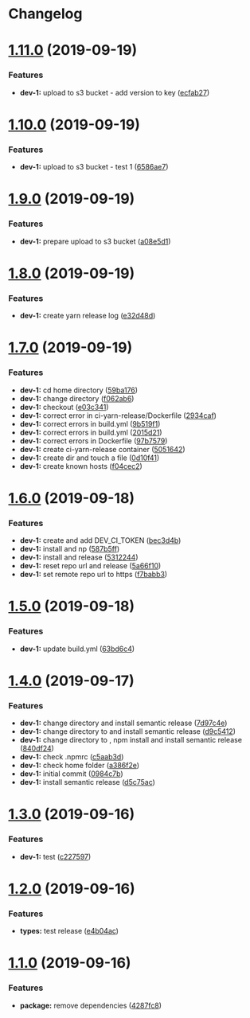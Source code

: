 # Changelog

# [1.11.0](https://github.com/loyaltycorp/eoneo-js-sdk-v2/compare/v1.10.0...v1.11.0) (2019-09-19)

### Features

- **dev-1:** upload to s3 bucket - add version to key ([ecfab27](https://github.com/loyaltycorp/eoneo-js-sdk-v2/commit/ecfab27))

# [1.10.0](https://github.com/loyaltycorp/eoneo-js-sdk-v2/compare/v1.9.0...v1.10.0) (2019-09-19)

### Features

- **dev-1:** upload to s3 bucket - test 1 ([6586ae7](https://github.com/loyaltycorp/eoneo-js-sdk-v2/commit/6586ae7))

# [1.9.0](https://github.com/loyaltycorp/eoneo-js-sdk-v2/compare/v1.8.0...v1.9.0) (2019-09-19)

### Features

- **dev-1:** prepare upload to s3 bucket ([a08e5d1](https://github.com/loyaltycorp/eoneo-js-sdk-v2/commit/a08e5d1))

# [1.8.0](https://github.com/loyaltycorp/eoneo-js-sdk-v2/compare/v1.7.0...v1.8.0) (2019-09-19)

### Features

- **dev-1:** create yarn release log ([e32d48d](https://github.com/loyaltycorp/eoneo-js-sdk-v2/commit/e32d48d))

# [1.7.0](https://github.com/loyaltycorp/eoneo-js-sdk-v2/compare/v1.6.0...v1.7.0) (2019-09-19)

### Features

- **dev-1:** cd home directory ([59ba176](https://github.com/loyaltycorp/eoneo-js-sdk-v2/commit/59ba176))
- **dev-1:** change directory ([f062ab6](https://github.com/loyaltycorp/eoneo-js-sdk-v2/commit/f062ab6))
- **dev-1:** checkout ([e03c341](https://github.com/loyaltycorp/eoneo-js-sdk-v2/commit/e03c341))
- **dev-1:** correct error in ci-yarn-release/Dockerfile ([2934caf](https://github.com/loyaltycorp/eoneo-js-sdk-v2/commit/2934caf))
- **dev-1:** correct errors in build.yml ([9b519f1](https://github.com/loyaltycorp/eoneo-js-sdk-v2/commit/9b519f1))
- **dev-1:** correct errors in build.yml ([2015d21](https://github.com/loyaltycorp/eoneo-js-sdk-v2/commit/2015d21))
- **dev-1:** correct errors in Dockerfile ([97b7579](https://github.com/loyaltycorp/eoneo-js-sdk-v2/commit/97b7579))
- **dev-1:** create ci-yarn-release container ([5051642](https://github.com/loyaltycorp/eoneo-js-sdk-v2/commit/5051642))
- **dev-1:** create dir and touch a file ([0d10f41](https://github.com/loyaltycorp/eoneo-js-sdk-v2/commit/0d10f41))
- **dev-1:** create known hosts ([f04cec2](https://github.com/loyaltycorp/eoneo-js-sdk-v2/commit/f04cec2))

# [1.6.0](https://github.com/loyaltycorp/eoneo-js-sdk-v2/compare/v1.5.0...v1.6.0) (2019-09-18)

### Features

- **dev-1:** create and add DEV_CI_TOKEN ([bec3d4b](https://github.com/loyaltycorp/eoneo-js-sdk-v2/commit/bec3d4b))
- **dev-1:** install and np ([587b5ff](https://github.com/loyaltycorp/eoneo-js-sdk-v2/commit/587b5ff))
- **dev-1:** install and release ([5312244](https://github.com/loyaltycorp/eoneo-js-sdk-v2/commit/5312244))
- **dev-1:** reset repo url and release ([5a66f10](https://github.com/loyaltycorp/eoneo-js-sdk-v2/commit/5a66f10))
- **dev-1:** set remote repo url to https ([f7babb3](https://github.com/loyaltycorp/eoneo-js-sdk-v2/commit/f7babb3))

# [1.5.0](https://github.com/loyaltycorp/eoneo-js-sdk-v2/compare/v1.4.0...v1.5.0) (2019-09-18)

### Features

- **dev-1:** update build.yml ([63bd6c4](https://github.com/loyaltycorp/eoneo-js-sdk-v2/commit/63bd6c4))

# [1.4.0](https://github.com/loyaltycorp/eoneo-js-sdk-v2/compare/v1.3.0...v1.4.0) (2019-09-17)

### Features

- **dev-1:** change directory and install semantic release ([7d97c4e](https://github.com/loyaltycorp/eoneo-js-sdk-v2/commit/7d97c4e))
- **dev-1:** change directory to and install semantic release ([d9c5412](https://github.com/loyaltycorp/eoneo-js-sdk-v2/commit/d9c5412))
- **dev-1:** change directory to , npm install and install semantic release ([840df24](https://github.com/loyaltycorp/eoneo-js-sdk-v2/commit/840df24))
- **dev-1:** check .npmrc ([c5aab3d](https://github.com/loyaltycorp/eoneo-js-sdk-v2/commit/c5aab3d))
- **dev-1:** check home folder ([a386f2e](https://github.com/loyaltycorp/eoneo-js-sdk-v2/commit/a386f2e))
- **dev-1:** initial commit ([0984c7b](https://github.com/loyaltycorp/eoneo-js-sdk-v2/commit/0984c7b))
- **dev-1:** install semantic release ([d5c75ac](https://github.com/loyaltycorp/eoneo-js-sdk-v2/commit/d5c75ac))

# [1.3.0](https://github.com/loyaltycorp/eoneo-js-sdk-v2/compare/v1.2.0...v1.3.0) (2019-09-16)

### Features

- **dev-1:** test ([c227597](https://github.com/loyaltycorp/eoneo-js-sdk-v2/commit/c227597))

# [1.2.0](https://github.com/loyaltycorp/eoneo-js-sdk-v2/compare/v1.1.0...v1.2.0) (2019-09-16)

### Features

- **types:** test release ([e4b04ac](https://github.com/loyaltycorp/eoneo-js-sdk-v2/commit/e4b04ac))

# [1.1.0](https://github.com/loyaltycorp/eoneo-js-sdk-v2/compare/v1.0.4...v1.1.0) (2019-09-16)

### Features

- **package:** remove dependencies ([4287fc8](https://github.com/loyaltycorp/eoneo-js-sdk-v2/commit/4287fc8))
